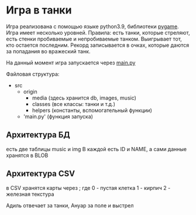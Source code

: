 # Игра в танки
Игра реализована с помощью языке python3.9, библиотеки [pygame](https://www.pygame.org/news). Игра имеет несколько уровней.
Правила: есть танки, которые стреляют, есть стенки пробиваемые и непробиваемые танком. Выигрывает тот, кто остается последним. 
Рекорд записывается в очках, которые даются за попадания во вражеский танк. 

На данный момент игра запускается через [main.py](./main.py)

Файловая структура:
- src
   - origin
      - media (здесь хранится db, images, music)
      - classes (все классы: танки и т.д.)
      - helpers (константы, вспомогательный функции)
   - 'main.py' (функция запуска)
    
## Архитектура БД
есть две таблицы music и img В каждой есть ID и NAME, а сами данные хранятся в BLOB

## Архитектура CSV
в CSV хранятся карты через ; где 0 - пустая клетка 1 - кирпич 2 - железная текстура

Адиль отвечает за танки, Ануар за поле и выстрел
 

